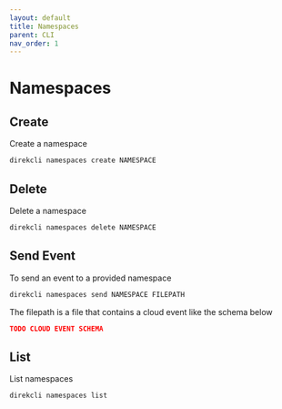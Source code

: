 ```yaml
---
layout: default
title: Namespaces
parent: CLI
nav_order: 1
---
```


# Namespaces

## Create

Create a namespace

```sh
direkcli namespaces create NAMESPACE
```

## Delete

Delete a namespace

```sh
direkcli namespaces delete NAMESPACE
```

## Send Event

To send an event to a provided namespace

```sh
direkcli namespaces send NAMESPACE FILEPATH
```

The filepath is a file that contains a cloud event like the schema below

```json
TODO CLOUD EVENT SCHEMA
```

## List

List namespaces

```sh
direkcli namespaces list
```

